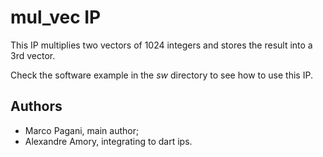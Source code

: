 
# mul_vec IP

This IP multiplies two vectors of 1024 integers and stores the result into a 3rd vector.

Check the software example in the *sw* directory to see how to use this IP.

## Authors

- Marco Pagani, main author;
- Alexandre Amory, integrating to dart ips.
